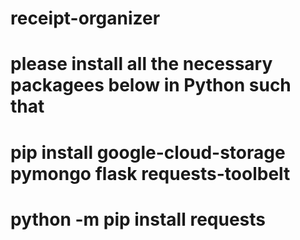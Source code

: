 # receipt-organizer
# please install all the necessary packagees below in Python such that
# pip install google-cloud-storage pymongo flask requests-toolbelt
# python -m pip install requests
